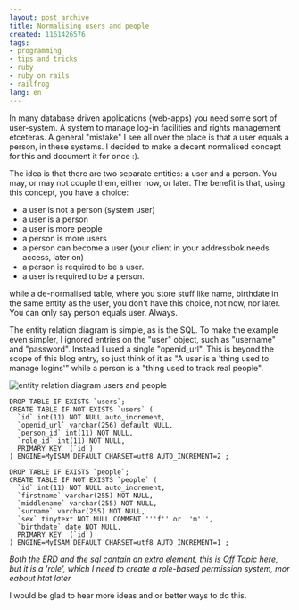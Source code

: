 ```yaml
---
layout: post_archive
title: Normalising users and people
created: 1161426576
tags:
- programming
- tips and tricks
- ruby
- ruby on rails
- railfrog
lang: en
---
```

In many database driven applications (web-apps) you need some sort of user-system. A system to manage log-in facilities and rights management etceteras. A general "mistake" I see all over the place is that a user equals a person, in these systems. I decided to make a decent normalised concept for this and document it for once :). 

The idea is that there are two separate entities: a user and a person. You may, or may not couple them, either now, or later. The benefit is that, using this concept, you have a choice:  <!--break-->

 * a user is not a person (system user)
 * a user is a person
 * a user is more people
 * a person is more users
 * a person can become a user (your client in your addressbok needs access, later on)
 * a person is required to be a user. 
 * a user is required to be a person.

while a de-normalised table, where you store stuff like name, birthdate in the same entity as the user, you don't have this choice, not now, nor later. You can only say person equals user. Always.

The entity relation diagram is simple, as is the SQL. 
To make the example even simpler, I ignored entries on the "user" object, such as "username" and "password". Instead I used a single "openid_url". This is beyond the scope of this blog entry, so just think of it as "A user is a 'thing used to manage logins'" while a person is a "thing used to track real people".

![entity relation diagram users and people](/sites/webschuur.com/files/sugarcube_entity_rel_diagram_user.png)

    DROP TABLE IF EXISTS `users`;
    CREATE TABLE IF NOT EXISTS `users` (
      `id` int(11) NOT NULL auto_increment,
      `openid_url` varchar(256) default NULL,
      `person_id` int(11) NOT NULL,
      `role_id` int(11) NOT NULL,
      PRIMARY KEY  (`id`)
    ) ENGINE=MyISAM DEFAULT CHARSET=utf8 AUTO_INCREMENT=2 ;

    DROP TABLE IF EXISTS `people`;
    CREATE TABLE IF NOT EXISTS `people` (
      `id` int(11) NOT NULL auto_increment,
      `firstname` varchar(255) NOT NULL,
      `middlename` varchar(255) NOT NULL,
      `surname` varchar(255) NOT NULL,
      `sex` tinytext NOT NULL COMMENT '''f'' or ''m''',
      `birthdate` date NOT NULL,
      PRIMARY KEY  (`id`)
    ) ENGINE=MyISAM DEFAULT CHARSET=utf8 AUTO_INCREMENT=1 ;

_Both the ERD and the sql contain an extra element, this is Off Topic here, but it is a 'role', which I need to create a role-based permission system, mor eabout htat later_

I would be glad to hear more ideas and or better ways to do this.
